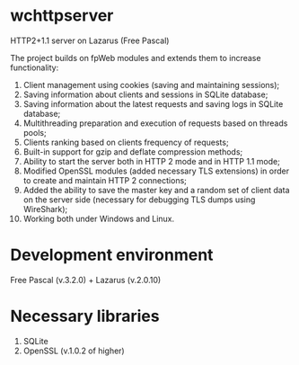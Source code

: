 # wchttpserver
HTTP2+1.1 server on Lazarus (Free Pascal)

The project builds on fpWeb modules and extends them to increase functionality:
1. Client management using cookies (saving and maintaining sessions);
2. Saving information about clients and sessions in SQLite database;
3. Saving information about the latest requests and saving logs in SQLite database;
4. Multithreading preparation and execution of requests based on threads pools;
5. Clients ranking based on clients frequency of requests;
6. Built-in support for gzip and deflate compression methods;
7. Ability to start the server both in HTTP 2 mode and in HTTP 1.1 mode;
8. Modified OpenSSL modules (added necessary TLS extensions) in order to create and maintain HTTP 2 connections;
9. Added the ability to save the master key and a random set of client data on the server side (necessary for debugging TLS dumps using WireShark);
10. Working both under Windows and Linux.

# Development environment
Free Pascal (v.3.2.0) + Lazarus (v.2.0.10)

# Necessary libraries
1. SQLite
2. OpenSSL (v.1.0.2 of higher)
